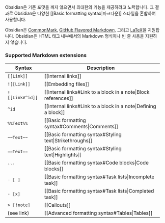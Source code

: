 Obsidian은 기존 포맷을 깨지 않으면서 최대한의 기능을 제공하려고 노력합니다. 그 결과로 Obsidian은 다양한 [[Basic formatting syntax|마크다운]] 스타일을 혼합하여 사용합니다.

Obsidian은 [CommonMark](https://commonmark.org/), [GitHub Flavored Markdown](https://github.github.com/gfm/), 그리고 [LaTeX](https://www.latex-project.org/)을 지원합니다. Obsidian은 HTML 태그 내부에서의 Markdown 형식이나 빈 줄 사용을 지원하지 않습니다.

### Supported Markdown extensions

Syntax | Description
-|-
`[[Link]]` | [[Internal links]]
`![[Link]]` | [[Embedding files]]
`![[Link#^id]]` | [[Internal links#Link to a block in a note\|Block references]]
`^id` | [[Internal links#Link to a block in a note\|Defining a block]]
`%%Text%%` | [[Basic formatting syntax#Comments\|Comments]]
`~~Text~~`| [[Basic formatting syntax#Styling text\|Strikethroughs]]
`==Text==`| [[Basic formatting syntax#Styling text\|Highlights]]
`` ``` ``  | [[Basic formatting syntax#Code blocks\|Code blocks]]
`- [ ]`  | [[Basic formatting syntax#Task lists\|Incomplete task]]
`- [x]`  | [[Basic formatting syntax#Task lists\|Completed task]]
`> [!note]` | [[Callouts]]
| (see link) | [[Advanced formatting syntax#Tables\|Tables]]